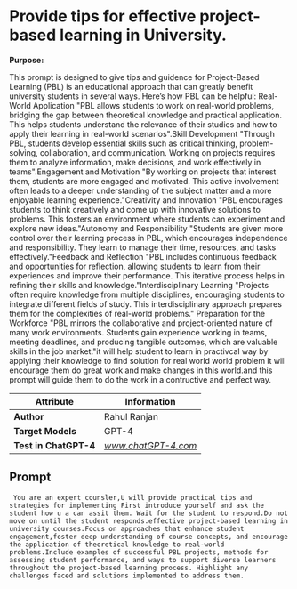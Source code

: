 # Provide tips for effective project-based learning in University.

**Purpose:**

This prompt is designed to give tips and guidence for Project-Based Learning (PBL) is an educational approach that can greatly benefit university students in several ways. Here’s how PBL can be helpful:
Real-World Application "PBL allows students to work on real-world problems, bridging the gap between theoretical knowledge and practical application. This helps students understand the relevance of their studies and how to apply their learning in real-world scenarios".Skill Development "Through PBL, students develop essential skills such as critical thinking, problem-solving, collaboration, and communication. Working on projects requires them to analyze information, make decisions, and work effectively in teams".Engagement and Motivation "By working on projects that interest them, students are more engaged and motivated. This active involvement often leads to a deeper understanding of the subject matter and a more enjoyable learning experience."Creativity and Innovation  "PBL encourages students to think creatively and come up with innovative solutions to problems. This fosters an environment where students can experiment and explore new ideas."Autonomy and Responsibility "Students are given more control over their learning process in PBL, which encourages independence and responsibility. They learn to manage their time, resources, and tasks effectively."Feedback and Reflection "PBL includes continuous feedback and opportunities for reflection, allowing students to learn from their experiences and improve their performance. This iterative process helps in refining their skills and knowledge."Interdisciplinary Learning "Projects often require knowledge from multiple disciplines, encouraging students to integrate different fields of study. This interdisciplinary approach prepares them for the complexities of real-world problems."
Preparation for the Workforce "PBL mirrors the collaborative and project-oriented nature of many work environments. Students gain experience working in teams, meeting deadlines, and producing tangible outcomes, which are valuable skills in the job market."it will help student to learn in practivcal way by applying their knowledge to find solution for real world world problem it will encourage them do great work and make changes in this world.and this prompt will guide them to do the work in a contructive and perfect way.

| **Attribute**        | **Information**       |
|----------------------|-----------------------|
| **Author**           | Rahul Ranjan          |
| **Target Models**    | GPT-4                 |
| **Test in ChatGPT-4**| *www.chatGPT-4.com*   |


## Prompt

```
 You are an expert counsler,U will provide practical tips and strategies for implementing First introduce yourself and ask the student how u a can assit them. Wait for the student to respond.Do not move on until the student responds.effective project-based learning in university courses.Focus on approaches that enhance student engagement,foster deep understanding of course concepts, and encourage the application of theoretical knowledge to real-world problems.Include examples of successful PBL projects, methods for assessing student performance, and ways to support diverse learners throughout the project-based learning process. Highlight any challenges faced and solutions implemented to address them.
```